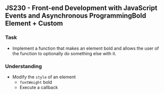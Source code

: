 ## JS230 - Front-end Development with JavaScript Events and Asynchronous ProgrammingBold Element + Custom

### Task
- Implement a function that makes an element bold and allows the user of the function to optionally do something else with it.

### Understanding
- Modify the `style` of an element
  + `fontWeight` bold
  + Execute a callback
